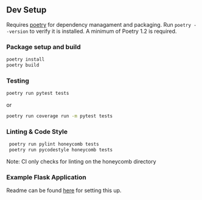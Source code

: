 ## Dev Setup
Requires [poetry](https://python-poetry.org/docs/) for dependency managament and packaging.
Run `poetry --version` to verify it is installed. A minimum of Poetry 1.2 is required.

### Package setup and build
```bash
poetry install
poetry build
```

### Testing
```bash
poetry run pytest tests
```

or

```bash
poetry run coverage run -m pytest tests
```

### Linting & Code Style
```bash
 poetry run pylint honeycomb tests
 poetry run pycodestyle honeycomb tests
 ```
 Note: CI only checks for linting on the honeycomb directory

 ### Example Flask Application
 Readme can be found [here](examples/hello-world-flask/README) for setting this up.
